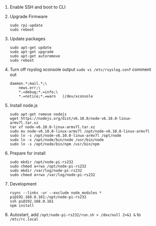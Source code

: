 1. Enable SSH and boot to CLI
1. Upgrade Firmware

       sudo rpi-update
       sudo reboot

1. Update packages

       sudo apt-get update
       sudo apt-get upgrade
       sudo apt-get autoremove
       sudo reboot

1. Turn off rsyslog xconsole output `sudo vi /etc/rsyslog.conf` comment out

       daemon.*;mail.*;\
           news.err;\
           *.=debug;*.=info;\
           *.=notice;*.=warn   |/dev/xconsole

1. Install node.js

       sudo apt-get remove nodejs
       wget https://nodejs.org/dist/v6.10.0/node-v6.10.0-linux-armv7l.tar.xz
       tar xf node-v6.10.0-linux-armv7l.tar.xz
       sudo mv node-v6.10.0-linux-armv7l /opt/node-v6.10.0-linux-armv7l
       sudo ln -s /opt/node-v6.10.0-linux-armv7l /opt/node
       sudo ln -s /opt/node/bin/node /usr/bin/node
       sudo ln -s /opt/node/bin/npm /usr/bin/npm

1. Prepare for install

       sudo mkdir /opt/node-pi-rs232
       sudo chmod a+rwx /opt/node-pi-rs232
       sudo mkdir /var/log/node-pi-rs232
       sudo chmod a+rwx /var/log/node-pi-rs232

1. Development

       rsync --links -ur --exclude node_modules * pi@192.168.0.161:/opt/node-pi-rs232
       ssh pi@192.168.0.161
       npm install

1. Autostart, add `/opt/node-pi-rs232/run.sh > /dev/null 2>&1 &` to `/etc/rc.local`
